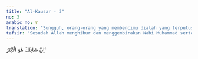 ```yaml
---
title: "Al-Kausar - 3"
no: 3
arabic_no: ٣
translation: "Sungguh, orang-orang yang membencimu dialah yang terputus (dari rahmat Allah)."
tafsir: "Sesudah Allah menghibur dan menggembirakan Nabi Muhammad serta memerintahkan supaya mensyukuri anugerah-anugerah-Nya dan sebagai kesempurnaan nikmat-Nya, maka Allah menjadikan musuh-musuh Nabi itu jadi hina dan tidak berdaya. Siapa saja yang membenci dan mencaci Nabi akan hilang pengaruhnya dan tidak ada kebahagiaan baginya di dunia dan di akhirat. Sedang kebaikan dan hasil perjuangan akan tetap jaya sampai hari Kiamat.\n\nOrang-orang kafir Mekah mencaci Nabi Muhammad bukanlah karena mereka tidak senang kepada pribadi Nabi, tetapi karena beliau mencela kebodohan mereka dan mencaci berhala-berhala yang mereka sembah serta mengajak mereka untuk meninggalkan penyembahan berhala-berhala itu.\n\nSungguh Allah telah menepati janji-Nya dengan menghinakan dan menjatuhkan martabat orang-orang yang mencaci Nabi Muhammad, sehingga nama mereka hanya diingat ketika membicarakan orang-orang jahat dan kejahatannya. Adapun kedudukan Nabi saw dan orang-orang yang menerima petunjuk beliau serta nama harum mereka diangkat setinggi-tingginya oleh Allah sepanjang masa."
---
```


اِنَّ شَانِئَكَ هُوَ الْاَبْتَرُ ࣖ
